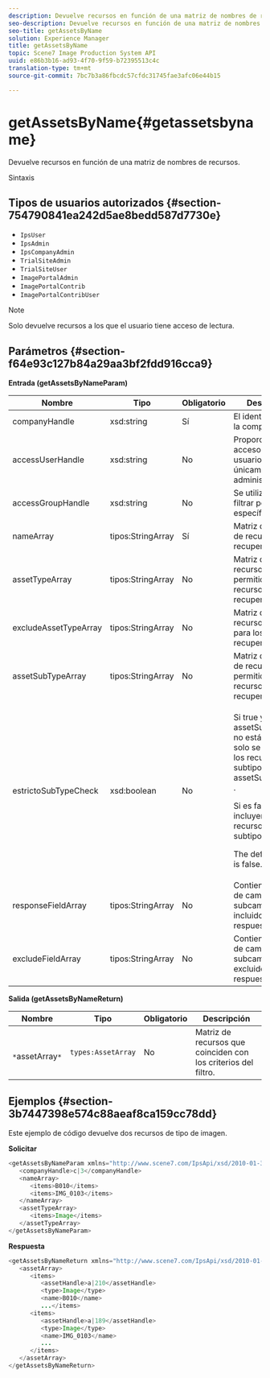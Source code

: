```yaml
---
description: Devuelve recursos en función de una matriz de nombres de recursos.
seo-description: Devuelve recursos en función de una matriz de nombres de recursos.
seo-title: getAssetsByName
solution: Experience Manager
title: getAssetsByName
topic: Scene7 Image Production System API
uuid: e86b3b16-ad93-4f70-9f59-b72395513c4c
translation-type: tm+mt
source-git-commit: 7bc7b3a86fbcdc57cfdc31745fae3afc06e44b15

---
```



# getAssetsByName{#getassetsbyname}

Devuelve recursos en función de una matriz de nombres de recursos.

Sintaxis

## Tipos de usuarios autorizados {#section-754790841ea242d5ae8bedd587d7730e}

* `IpsUser`
* `IpsAdmin`
* `IpsCompanyAdmin`
* `TrialSiteAdmin`
* `TrialSiteUser`
* `ImagePortalAdmin`
* `ImagePortalContrib`
* `ImagePortalContribUser`

>[!NOTE]
>
>Solo devuelve recursos a los que el usuario tiene acceso de lectura.

## Parámetros {#section-f64e93c127b84a29aa3bf2fdd916cca9}

**Entrada (getAssetsByNameParam)**

<table id="table_CE7B503B0E074719A523B458DF3A7286"> 
 <thead> 
  <tr> 
   <th colname="col1" class="entry"> Nombre </th> 
   <th colname="col2" class="entry"> Tipo </th> 
   <th colname="col3" class="entry"> Obligatorio </th> 
   <th colname="col4" class="entry"> Descripción </th> 
  </tr> 
 </thead>
 <tbody> 
  <tr> 
   <td colname="col1"> <span class="codeph"> <span class="varname"> companyHandle</span></span> </td> 
   <td colname="col2"> <span class="codeph"> xsd:string</span> </td> 
   <td colname="col3"> Sí </td> 
   <td colname="col4"> El identificador de la compañía. </td> 
  </tr> 
  <tr> 
   <td colname="col1"> <span class="codeph"> <span class="varname"> accessUserHandle</span></span> </td> 
   <td colname="col2"> <span class="codeph"> xsd:string</span> </td> 
   <td colname="col3"> No </td> 
   <td colname="col4"> Proporciona acceso como otro usuario. Disponible únicamente para administradores. </td> 
  </tr> 
  <tr> 
   <td colname="col1"> <span class="codeph"> <span class="varname"> accessGroupHandle</span></span> </td> 
   <td colname="col2"> <span class="codeph"> xsd:string</span> </td> 
   <td colname="col3"> No </td> 
   <td colname="col4"> Se utiliza para filtrar por un grupo específico. </td> 
  </tr> 
  <tr> 
   <td colname="col1"> <span class="codeph"> <span class="varname"> nameArray</span></span> </td> 
   <td colname="col2"> <span class="codeph"> tipos:StringArray</span> </td> 
   <td colname="col3"> Sí </td> 
   <td colname="col4"> Matriz de nombres de recursos para recuperar. </td> 
  </tr> 
  <tr> 
   <td colname="col1"> <span class="codeph"> <span class="varname"> assetTypeArray</span></span> </td> 
   <td colname="col2"> <span class="codeph"> tipos:StringArray</span> </td> 
   <td colname="col3"> No </td> 
   <td colname="col4"> Matriz de tipos de recursos permitidos para los recursos recuperados. </td> 
  </tr> 
  <tr> 
   <td colname="col1"> <span class="codeph"> <span class="varname"> excludeAssetTypeArray</span></span> </td> 
   <td colname="col2"> <span class="codeph"> tipos:StringArray</span> </td> 
   <td colname="col3"> No </td> 
   <td colname="col4"> Matriz de tipos de recursos excluidos para los recursos recuperados. </td> 
  </tr> 
  <tr> 
   <td colname="col1"> <span class="codeph"> <span class="varname"> assetSubTypeArray</span></span> </td> 
   <td colname="col2"> <span class="codeph"> tipos:StringArray</span> </td> 
   <td colname="col3"> No </td> 
   <td colname="col4"> Matriz de subtipos de recursos permitidos para los recursos recuperados. </td> 
  </tr> 
  <tr> 
   <td colname="col1"> <span class="codeph"> <span class="varname"> estrictoSubTypeCheck</span></span> </td> 
   <td colname="col2"> <span class="codeph"> xsd:boolean</span> </td> 
   <td colname="col3"> No </td> 
   <td colname="col4"> <p>Si <span class="codeph"> true</span> y <span class="codeph"> assetSubTypeArray</span> no están vacíos, solo se devuelven los recursos cuyos subtipos están en <span class="codeph"> assetSubTypeArray</span> . </p> <p>Si <span class="codeph"> es false</span>, se incluyen los recursos sin subtipo definido. </p> <p>The default value is <span class="codeph"> false</span>. </p> </td> 
  </tr> 
  <tr> 
   <td colname="col1"> <span class="codeph"> <span class="varname"> responseFieldArray</span></span> </td> 
   <td colname="col2"> <span class="codeph"> tipos:StringArray</span> </td> 
   <td colname="col3"> No </td> 
   <td colname="col4"> Contiene una lista de campos y subcampos incluidos en la respuesta. </td> 
  </tr> 
  <tr> 
   <td colname="col1"> <span class="codeph"> <span class="varname"> excludeFieldArray</span></span> </td> 
   <td colname="col2"> <span class="codeph"> tipos:StringArray</span> </td> 
   <td colname="col3"> No </td> 
   <td colname="col4"> Contiene una lista de campos y subcampos excluidos de la respuesta. </td> 
  </tr> 
 </tbody> 
</table>

**Salida (getAssetsByNameReturn)**

| Nombre | Tipo | Obligatorio | Descripción |
|---|---|---|---|
| ` *`assetArray`*` | `types:AssetArray` | No | Matriz de recursos que coinciden con los criterios del filtro. |

## Ejemplos {#section-3b7447398e574c88aeaf8ca159cc78dd}

Este ejemplo de código devuelve dos recursos de tipo de imagen.

**Solicitar**

```java
<getAssetsByNameParam xmlns="http://www.scene7.com/IpsApi/xsd/2010-01-31">
   <companyHandle>c|3</companyHandle>
   <nameArray>
      <items>B010</items>
      <items>IMG_0103</items>
   </nameArray>
   <assetTypeArray>
      <items>Image</items>
   </assetTypeArray>
</getAssetsByNameParam>
```

**Respuesta**

```java
<getAssetsByNameReturn xmlns="http://www.scene7.com/IpsApi/xsd/2010-01-31">
   <assetArray>
      <items>
         <assetHandle>a|210</assetHandle>
         <type>Image</type>
         <name>B010</name>
         ...</items>
      <items>
         <assetHandle>a|189</assetHandle>
         <type>Image</type>
         <name>IMG_0103</name>
         ...
      </items>
   </assetArray>
</getAssetsByNameReturn>
```

